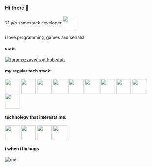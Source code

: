 ### Hi there 👋

21 y/o somestack developer <img src="https://api.iconify.design/twemoji:ghost.svg" height="48px" style="color: red;" width="48px" align="center" />

i love programming, games and serials!

#### stats
[![faramozzayw's github stats](https://github-readme-stats.vercel.app/api?username=faramozzayw&show_icons=true&theme=onedark&hide_border=true)](https://github.com/anuraghazra/github-readme-stats)

#### my regular tech stack:
<p>
  <img src="https://api.iconify.design/logos:figma.svg" height="48px" width="48px" align="center" />
  <img src="https://api.iconify.design/vscode-icons:file-type-rust.svg" height="48px" width="48px" align="center" />
  <img src="https://api.iconify.design/logos:react.svg" height="48px" width="48px" align="center" />
  <img src="https://api.iconify.design/logos:typescript-icon.svg" height="48px" width="48px" align="center" />
  <img src="https://api.iconify.design/logos:apollostack.svg" height="48px" width="48px" align="center" />
  <img src="https://api.iconify.design/logos:graphql.svg" height="48px" width="48px" align="center" />
  <img src="https://api.iconify.design/logos:storybook-icon.svg" height="48px" width="48px" align="center" />
  <img src="https://api.iconify.design/logos:bulma.svg" height="48px" width="48px" align="center" />
  <img src="https://api.iconify.design/vscode-icons:file-type-styled.svg" height="48px" width="48px" align="center" />
  <img src="https://api.iconify.design/vscode-icons:file-type-nestjs.svg" height="48px" width="48px" align="center" />
</p>

#### technology that interests me:
<p>
  <img src="https://api.iconify.design/vscode-icons:file-type-solidity.svg" height="48px" width="48px" align="center" />
  <img src="https://api.iconify.design/logos:ethereum.svg" height="48px" width="48px" align="center" />
  <img src="https://api.iconify.design/icon-park:blockchain.svg" height="48px" width="48px" align="center" />
  <img src="https://api.iconify.design/icon-park:bitcoin.svg" height="48px" width="48px" align="center" />
</p>

#### i when i fix bugs

![me](https://c.tenor.com/41I-iMyClCgAAAAd/programmer-programming.gif)
